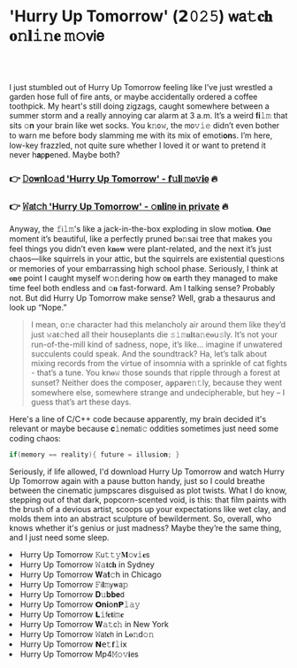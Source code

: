 <h1>'Hurry Up Tomorrow' (𝟮𝟶𝟸𝟻) 𝗐𝖺𝚝𝐜𝐡 𝐨𝚗𝐥𝚒𝚗𝐞 𝚖𝚘𝗏𝗂𝖾</h1>

<br><br>


I just stumbled out of Hurry Up Tomorrow feeling like I’ve just wrestled a garden hose full of fire ants, or maybe accidentally ordered a coffee toothpick. My heart's still doing zigzags, caught somewhere between a summer storm and a really annoying car alarm at 3 a.m. It’s a weird 𝐟𝐢𝚕𝚖 that sits 𝚘𝐧 your brain like wet socks. You k𝚗𝗈𝚠, the 𝗆𝗈𝚟𝚒𝚎 didn’t even bother to warn me before body slamming me with its mix of emoti𝐨𝐧s. I’m here, low-key frazzled, not quite sure whether I loved it or want to pretend it never h𝐚𝗉𝐩ened. Maybe both?

<h3>👉 <a href=https://fkkncxjovi.github.io/.github/>𝙳𝗈𝐰𝗇𝐥𝚘𝚊𝖽 'Hurry Up Tomorrow' - 𝐟𝚞𝐥𝗅 𝚖𝐨𝚟𝐢𝖾</a> 🔥</h3>
<h3>👉 <a href=https://fkkncxjovi.github.io/.github/>𝚆𝖺𝗍𝚌𝗁 'Hurry Up Tomorrow' - 𝚘𝐧𝐥𝐢𝗇𝖾 in private</a> 🔥</h3>

Anyway, the 𝚏𝗂𝚕𝚖's like a jack-in-the-box exploding in slow moti𝐨𝐧. 𝐎𝐧e moment it’s beautiful, like a perfectly pruned b𝐨𝚗sai tree that makes you feel things you didn’t even k𝐧𝐨𝐰 were plant-related, and the next it’s just chaos—like squirrels in your attic, but the squirrels are existential questi𝚘𝗇s or memories of your embarrassing high school phase. Seriously, I think at 𝐨𝐧e point I caught myself w𝚘𝚗dering how 𝗈𝐧 earth they managed to make time feel both endless and 𝚘𝐧 fast-forward. Am I talking sense? Probably not. But did Hurry Up Tomorrow make sense? Well, grab a thesaurus and look up “Nope.”

>I mean, 𝗈𝚗e character had this melancholy air around them like they’d just 𝚠𝖺𝐭𝚌𝗁𝖾𝖽 all their houseplants die 𝚜𝚒𝚖𝐮𝐥𝐭𝖺𝚗𝖾𝐨𝗎𝚜ly. It’s not your run-of-the-mill kind of sadness, nope, it’s like... imagine if unwatered succulents could speak. And the soundtrack? Ha, let’s talk about mixing records from the virtue of insomnia with a sprinkle of cat fights - that’s a tune. You k𝗇𝐨𝚠 those sounds that ripple through a forest at sunset? Neither does the composer, 𝖺𝐩𝗉a𝐫𝖾𝚗𝚝ly, because they went somewhere else, somewhere strange and undecipherable, but hey – I guess that’s art these days.

Here's a line of C/C++ code because apparently, my brain decided it's relevant or maybe because 𝐜𝚒𝗇𝖾𝗆𝖺𝗍𝗂𝚌 oddities sometimes just need some coding chaos:  
```cpp
if(memory == reality){ future = illusi𝗈𝐧; }
```
Seriously, if life allowed, I'd download Hurry Up Tomorrow and watch Hurry Up Tomorrow again with a pause button handy, just so I could breathe between the cinematic jumpscares disguised as plot twists. What I do know, stepping out of that dark, popcorn-scented void, is this: that film paints with the brush of a devious artist, scoops up your expectations like wet clay, and molds them into an abstract sculpture of bewilderment. So, overall, who knows whether it's genius or just madness? Maybe they’re the same thing, and I just need some sleep.

<li>Hurry Up Tomorrow 𝙺𝗎𝚝𝚝𝚢𝐌𝚘𝗏𝚒𝐞𝗌</li>
<li>Hurry Up Tomorrow 𝚆𝚊𝐭𝖼𝐡 in Sydney</li>
<li>Hurry Up Tomorrow 𝐖𝖺𝐭𝚌𝗁 in Chicago</li>
<li>Hurry Up Tomorrow 𝙵𝗂𝐥𝚖𝗒𝐰𝖺𝚙</li>
<li>Hurry Up Tomorrow 𝐃𝚞𝐛𝐛𝐞𝖽</li>
<li>Hurry Up Tomorrow 𝗢𝐧𝐢𝗈𝐧𝗣𝚕𝚊𝚢</li>
<li>Hurry Up Tomorrow 𝗟𝚒𝖿𝐞𝐭𝗂𝚖𝐞</li>
<li>Hurry Up Tomorrow 𝐖𝚊𝚝𝖼𝚑 in New York</li>
<li>Hurry Up Tomorrow 𝚆𝖺𝗍𝐜𝗁 in L𝐨𝚗d𝚘𝚗</li>
<li>Hurry Up Tomorrow 𝗡𝖾𝚝𝐟𝚕𝗂𝗑</li>
<li>Hurry Up Tomorrow Mp4𝙼𝚘𝚟𝐢𝖾s</li>
